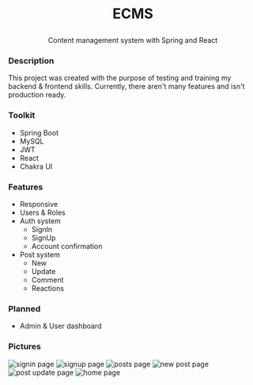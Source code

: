 # <p align="center"> ECMS </p>
<p align="center">Content management system with Spring and React</p>

### Description
This project was created with the purpose of testing and training my backend & frontend skills. Currently, there aren't many features and isn't production ready.

### Toolkit
- Spring Boot
- MySQL
- JWT
- React
- Chakra UI

### Features
- Responsive
- Users & Roles
- Auth system
  - SignIn
  - SignUp
  - Account confirmation
- Post system
  - New
  - Update
  - Comment
  - Reactions

### Planned
- Admin & User dashboard

### Pictures

<img src="https://i.imgur.com/d5dCIhN.png" alt="signin page">
<img src="https://i.imgur.com/gVnMP3H.png" alt="signup page">
<img src="https://i.imgur.com/uCmAxpS.png" alt="posts page">
<img src="https://i.imgur.com/CcLvWKV.png" alt="new post page">
<img src="https://i.imgur.com/64RqlLF.png" alt="post update page">
<img src="https://i.imgur.com/6okaCmM.png" alt="home page">